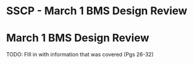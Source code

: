 # SSCP - March 1 BMS Design Review

# March 1 BMS Design Review

TODO: FIll in with information that was covered (Pgs 26-32)

